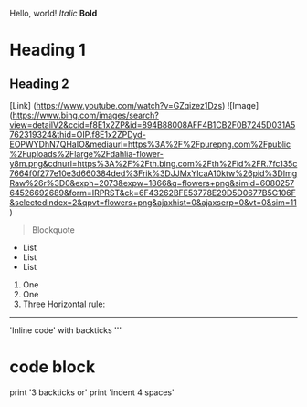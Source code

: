 Hello, world!
*Italic*
**Bold**
# Heading 1
## Heading 2
[Link] (https://www.youtube.com/watch?v=GZqizez1Dzs)
![Image] (https://www.bing.com/images/search?view=detailV2&ccid=f8E1x2ZP&id=894B88008AFF4B1CB2F0B7245D031A5762319324&thid=OIP.f8E1x2ZPDyd-EOPWYDhN7QHaIO&mediaurl=https%3A%2F%2Fpurepng.com%2Fpublic%2Fuploads%2Flarge%2Fdahlia-flower-y8m.png&cdnurl=https%3A%2F%2Fth.bing.com%2Fth%2Fid%2FR.7fc135c7664f0f277e10e3d660384ded%3Frik%3DJJMxYlcaA10ktw%26pid%3DImgRaw%26r%3D0&exph=2073&expw=1866&q=flowers+png&simid=608025764526692689&form=IRPRST&ck=6F43262BFE53778E29D5D0677B5C106F&selectedindex=2&qpvt=flowers+png&ajaxhist=0&ajaxserp=0&vt=0&sim=11)
> Blockquote
* List
* List
* List
1. One
2. One
3. Three
Horizontal rule:
_ _ _
'Inline code' with backticks
'''
# code block
print '3 backticks or'
print 'indent 4 spaces'
